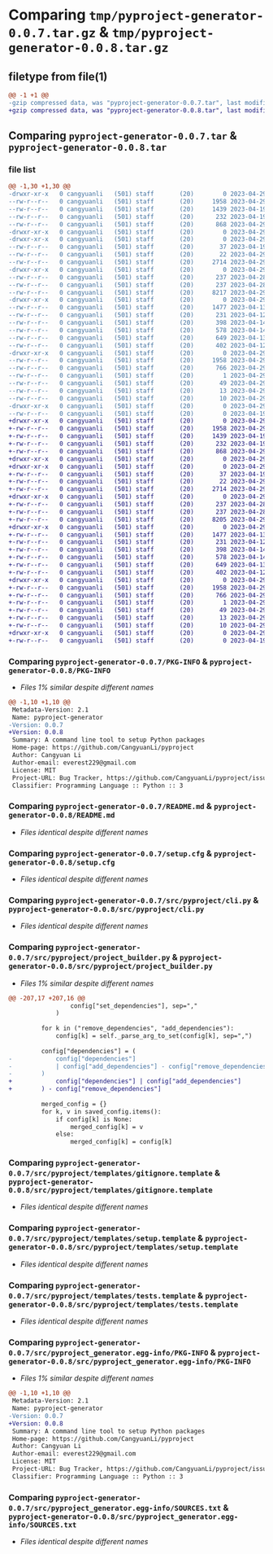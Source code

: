 # Comparing `tmp/pyproject-generator-0.0.7.tar.gz` & `tmp/pyproject-generator-0.0.8.tar.gz`

## filetype from file(1)

```diff
@@ -1 +1 @@
-gzip compressed data, was "pyproject-generator-0.0.7.tar", last modified: Sat Apr 29 20:44:28 2023, max compression
+gzip compressed data, was "pyproject-generator-0.0.8.tar", last modified: Sat Apr 29 21:03:23 2023, max compression
```

## Comparing `pyproject-generator-0.0.7.tar` & `pyproject-generator-0.0.8.tar`

### file list

```diff
@@ -1,30 +1,30 @@
-drwxr-xr-x   0 cangyuanli   (501) staff       (20)        0 2023-04-29 20:44:28.594156 pyproject-generator-0.0.7/
--rw-r--r--   0 cangyuanli   (501) staff       (20)     1958 2023-04-29 20:44:28.594668 pyproject-generator-0.0.7/PKG-INFO
--rw-r--r--   0 cangyuanli   (501) staff       (20)     1439 2023-04-19 15:24:26.000000 pyproject-generator-0.0.7/README.md
--rw-r--r--   0 cangyuanli   (501) staff       (20)      232 2023-04-19 15:24:26.000000 pyproject-generator-0.0.7/pyproject.toml
--rw-r--r--   0 cangyuanli   (501) staff       (20)      868 2023-04-29 20:44:28.595706 pyproject-generator-0.0.7/setup.cfg
-drwxr-xr-x   0 cangyuanli   (501) staff       (20)        0 2023-04-29 20:44:28.576781 pyproject-generator-0.0.7/src/
-drwxr-xr-x   0 cangyuanli   (501) staff       (20)        0 2023-04-29 20:44:28.582136 pyproject-generator-0.0.7/src/pyproject/
--rw-r--r--   0 cangyuanli   (501) staff       (20)       37 2023-04-19 15:24:27.000000 pyproject-generator-0.0.7/src/pyproject/__init__.py
--rw-r--r--   0 cangyuanli   (501) staff       (20)       22 2023-04-29 20:44:17.000000 pyproject-generator-0.0.7/src/pyproject/__version__.py
--rw-r--r--   0 cangyuanli   (501) staff       (20)     2714 2023-04-29 20:40:26.000000 pyproject-generator-0.0.7/src/pyproject/cli.py
-drwxr-xr-x   0 cangyuanli   (501) staff       (20)        0 2023-04-29 20:44:28.584067 pyproject-generator-0.0.7/src/pyproject/config/
--rw-r--r--   0 cangyuanli   (501) staff       (20)      237 2023-04-28 18:40:04.000000 pyproject-generator-0.0.7/src/pyproject/config/config.json
--rw-r--r--   0 cangyuanli   (501) staff       (20)      237 2023-04-28 18:40:07.000000 pyproject-generator-0.0.7/src/pyproject/config/default_config.json
--rw-r--r--   0 cangyuanli   (501) staff       (20)     8217 2023-04-29 20:43:01.000000 pyproject-generator-0.0.7/src/pyproject/project_builder.py
-drwxr-xr-x   0 cangyuanli   (501) staff       (20)        0 2023-04-29 20:44:28.588838 pyproject-generator-0.0.7/src/pyproject/templates/
--rw-r--r--   0 cangyuanli   (501) staff       (20)     1477 2023-04-13 18:28:38.000000 pyproject-generator-0.0.7/src/pyproject/templates/gitignore.template
--rw-r--r--   0 cangyuanli   (501) staff       (20)      231 2023-04-12 23:53:39.000000 pyproject-generator-0.0.7/src/pyproject/templates/pyproject.template
--rw-r--r--   0 cangyuanli   (501) staff       (20)      398 2023-04-14 17:01:55.000000 pyproject-generator-0.0.7/src/pyproject/templates/readme.template
--rw-r--r--   0 cangyuanli   (501) staff       (20)      578 2023-04-14 17:03:04.000000 pyproject-generator-0.0.7/src/pyproject/templates/setup.template
--rw-r--r--   0 cangyuanli   (501) staff       (20)      649 2023-04-13 18:27:11.000000 pyproject-generator-0.0.7/src/pyproject/templates/tests.template
--rw-r--r--   0 cangyuanli   (501) staff       (20)      402 2023-04-12 23:45:24.000000 pyproject-generator-0.0.7/src/pyproject/templates/tox.template
-drwxr-xr-x   0 cangyuanli   (501) staff       (20)        0 2023-04-29 20:44:28.592894 pyproject-generator-0.0.7/src/pyproject_generator.egg-info/
--rw-r--r--   0 cangyuanli   (501) staff       (20)     1958 2023-04-29 20:44:28.000000 pyproject-generator-0.0.7/src/pyproject_generator.egg-info/PKG-INFO
--rw-r--r--   0 cangyuanli   (501) staff       (20)      766 2023-04-29 20:44:28.000000 pyproject-generator-0.0.7/src/pyproject_generator.egg-info/SOURCES.txt
--rw-r--r--   0 cangyuanli   (501) staff       (20)        1 2023-04-29 20:44:28.000000 pyproject-generator-0.0.7/src/pyproject_generator.egg-info/dependency_links.txt
--rw-r--r--   0 cangyuanli   (501) staff       (20)       49 2023-04-29 20:44:28.000000 pyproject-generator-0.0.7/src/pyproject_generator.egg-info/entry_points.txt
--rw-r--r--   0 cangyuanli   (501) staff       (20)       13 2023-04-29 20:44:28.000000 pyproject-generator-0.0.7/src/pyproject_generator.egg-info/requires.txt
--rw-r--r--   0 cangyuanli   (501) staff       (20)       10 2023-04-29 20:44:28.000000 pyproject-generator-0.0.7/src/pyproject_generator.egg-info/top_level.txt
-drwxr-xr-x   0 cangyuanli   (501) staff       (20)        0 2023-04-29 20:44:28.593621 pyproject-generator-0.0.7/tests/
--rw-r--r--   0 cangyuanli   (501) staff       (20)        0 2023-04-19 15:24:26.000000 pyproject-generator-0.0.7/tests/test_pyproject.py
+drwxr-xr-x   0 cangyuanli   (501) staff       (20)        0 2023-04-29 21:03:23.894517 pyproject-generator-0.0.8/
+-rw-r--r--   0 cangyuanli   (501) staff       (20)     1958 2023-04-29 21:03:23.894679 pyproject-generator-0.0.8/PKG-INFO
+-rw-r--r--   0 cangyuanli   (501) staff       (20)     1439 2023-04-19 15:24:26.000000 pyproject-generator-0.0.8/README.md
+-rw-r--r--   0 cangyuanli   (501) staff       (20)      232 2023-04-19 15:24:26.000000 pyproject-generator-0.0.8/pyproject.toml
+-rw-r--r--   0 cangyuanli   (501) staff       (20)      868 2023-04-29 21:03:23.895766 pyproject-generator-0.0.8/setup.cfg
+drwxr-xr-x   0 cangyuanli   (501) staff       (20)        0 2023-04-29 21:03:23.869879 pyproject-generator-0.0.8/src/
+drwxr-xr-x   0 cangyuanli   (501) staff       (20)        0 2023-04-29 21:03:23.875511 pyproject-generator-0.0.8/src/pyproject/
+-rw-r--r--   0 cangyuanli   (501) staff       (20)       37 2023-04-19 15:24:27.000000 pyproject-generator-0.0.8/src/pyproject/__init__.py
+-rw-r--r--   0 cangyuanli   (501) staff       (20)       22 2023-04-29 21:03:04.000000 pyproject-generator-0.0.8/src/pyproject/__version__.py
+-rw-r--r--   0 cangyuanli   (501) staff       (20)     2714 2023-04-29 20:40:26.000000 pyproject-generator-0.0.8/src/pyproject/cli.py
+drwxr-xr-x   0 cangyuanli   (501) staff       (20)        0 2023-04-29 21:03:23.877802 pyproject-generator-0.0.8/src/pyproject/config/
+-rw-r--r--   0 cangyuanli   (501) staff       (20)      237 2023-04-28 18:40:04.000000 pyproject-generator-0.0.8/src/pyproject/config/config.json
+-rw-r--r--   0 cangyuanli   (501) staff       (20)      237 2023-04-28 18:40:07.000000 pyproject-generator-0.0.8/src/pyproject/config/default_config.json
+-rw-r--r--   0 cangyuanli   (501) staff       (20)     8205 2023-04-29 21:01:17.000000 pyproject-generator-0.0.8/src/pyproject/project_builder.py
+drwxr-xr-x   0 cangyuanli   (501) staff       (20)        0 2023-04-29 21:03:23.885381 pyproject-generator-0.0.8/src/pyproject/templates/
+-rw-r--r--   0 cangyuanli   (501) staff       (20)     1477 2023-04-13 18:28:38.000000 pyproject-generator-0.0.8/src/pyproject/templates/gitignore.template
+-rw-r--r--   0 cangyuanli   (501) staff       (20)      231 2023-04-12 23:53:39.000000 pyproject-generator-0.0.8/src/pyproject/templates/pyproject.template
+-rw-r--r--   0 cangyuanli   (501) staff       (20)      398 2023-04-14 17:01:55.000000 pyproject-generator-0.0.8/src/pyproject/templates/readme.template
+-rw-r--r--   0 cangyuanli   (501) staff       (20)      578 2023-04-14 17:03:04.000000 pyproject-generator-0.0.8/src/pyproject/templates/setup.template
+-rw-r--r--   0 cangyuanli   (501) staff       (20)      649 2023-04-13 18:27:11.000000 pyproject-generator-0.0.8/src/pyproject/templates/tests.template
+-rw-r--r--   0 cangyuanli   (501) staff       (20)      402 2023-04-12 23:45:24.000000 pyproject-generator-0.0.8/src/pyproject/templates/tox.template
+drwxr-xr-x   0 cangyuanli   (501) staff       (20)        0 2023-04-29 21:03:23.893024 pyproject-generator-0.0.8/src/pyproject_generator.egg-info/
+-rw-r--r--   0 cangyuanli   (501) staff       (20)     1958 2023-04-29 21:03:23.000000 pyproject-generator-0.0.8/src/pyproject_generator.egg-info/PKG-INFO
+-rw-r--r--   0 cangyuanli   (501) staff       (20)      766 2023-04-29 21:03:23.000000 pyproject-generator-0.0.8/src/pyproject_generator.egg-info/SOURCES.txt
+-rw-r--r--   0 cangyuanli   (501) staff       (20)        1 2023-04-29 21:03:23.000000 pyproject-generator-0.0.8/src/pyproject_generator.egg-info/dependency_links.txt
+-rw-r--r--   0 cangyuanli   (501) staff       (20)       49 2023-04-29 21:03:23.000000 pyproject-generator-0.0.8/src/pyproject_generator.egg-info/entry_points.txt
+-rw-r--r--   0 cangyuanli   (501) staff       (20)       13 2023-04-29 21:03:23.000000 pyproject-generator-0.0.8/src/pyproject_generator.egg-info/requires.txt
+-rw-r--r--   0 cangyuanli   (501) staff       (20)       10 2023-04-29 21:03:23.000000 pyproject-generator-0.0.8/src/pyproject_generator.egg-info/top_level.txt
+drwxr-xr-x   0 cangyuanli   (501) staff       (20)        0 2023-04-29 21:03:23.894188 pyproject-generator-0.0.8/tests/
+-rw-r--r--   0 cangyuanli   (501) staff       (20)        0 2023-04-19 15:24:26.000000 pyproject-generator-0.0.8/tests/test_pyproject.py
```

### Comparing `pyproject-generator-0.0.7/PKG-INFO` & `pyproject-generator-0.0.8/PKG-INFO`

 * *Files 1% similar despite different names*

```diff
@@ -1,10 +1,10 @@
 Metadata-Version: 2.1
 Name: pyproject-generator
-Version: 0.0.7
+Version: 0.0.8
 Summary: A command line tool to setup Python packages
 Home-page: https://github.com/CangyuanLi/pyproject
 Author: Cangyuan Li
 Author-email: everest229@gmail.com
 License: MIT
 Project-URL: Bug Tracker, https://github.com/CangyuanLi/pyproject/issues
 Classifier: Programming Language :: Python :: 3
```

### Comparing `pyproject-generator-0.0.7/README.md` & `pyproject-generator-0.0.8/README.md`

 * *Files identical despite different names*

### Comparing `pyproject-generator-0.0.7/setup.cfg` & `pyproject-generator-0.0.8/setup.cfg`

 * *Files identical despite different names*

### Comparing `pyproject-generator-0.0.7/src/pyproject/cli.py` & `pyproject-generator-0.0.8/src/pyproject/cli.py`

 * *Files identical despite different names*

### Comparing `pyproject-generator-0.0.7/src/pyproject/project_builder.py` & `pyproject-generator-0.0.8/src/pyproject/project_builder.py`

 * *Files 1% similar despite different names*

```diff
@@ -207,17 +207,16 @@
                 config["set_dependencies"], sep=","
             )
 
         for k in ("remove_dependencies", "add_dependencies"):
             config[k] = self._parse_arg_to_set(config[k], sep=",")
 
         config["dependencies"] = (
-            config["dependencies"]
-            | config["add_dependencies"] - config["remove_dependencies"]
-        )
+            config["dependencies"] | config["add_dependencies"]
+        ) - config["remove_dependencies"]
 
         merged_config = {}
         for k, v in saved_config.items():
             if config[k] is None:
                 merged_config[k] = v
             else:
                 merged_config[k] = config[k]
```

### Comparing `pyproject-generator-0.0.7/src/pyproject/templates/gitignore.template` & `pyproject-generator-0.0.8/src/pyproject/templates/gitignore.template`

 * *Files identical despite different names*

### Comparing `pyproject-generator-0.0.7/src/pyproject/templates/setup.template` & `pyproject-generator-0.0.8/src/pyproject/templates/setup.template`

 * *Files identical despite different names*

### Comparing `pyproject-generator-0.0.7/src/pyproject/templates/tests.template` & `pyproject-generator-0.0.8/src/pyproject/templates/tests.template`

 * *Files identical despite different names*

### Comparing `pyproject-generator-0.0.7/src/pyproject_generator.egg-info/PKG-INFO` & `pyproject-generator-0.0.8/src/pyproject_generator.egg-info/PKG-INFO`

 * *Files 1% similar despite different names*

```diff
@@ -1,10 +1,10 @@
 Metadata-Version: 2.1
 Name: pyproject-generator
-Version: 0.0.7
+Version: 0.0.8
 Summary: A command line tool to setup Python packages
 Home-page: https://github.com/CangyuanLi/pyproject
 Author: Cangyuan Li
 Author-email: everest229@gmail.com
 License: MIT
 Project-URL: Bug Tracker, https://github.com/CangyuanLi/pyproject/issues
 Classifier: Programming Language :: Python :: 3
```

### Comparing `pyproject-generator-0.0.7/src/pyproject_generator.egg-info/SOURCES.txt` & `pyproject-generator-0.0.8/src/pyproject_generator.egg-info/SOURCES.txt`

 * *Files identical despite different names*

